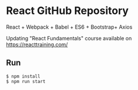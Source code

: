 # React GitHub Repository
React + Webpack + Babel + ES6 + Bootstrap+ Axios

Updating "React Fundamentals" course available on https://reacttraining.com/

## Run
```
$ npm install
$ npm run start
```
